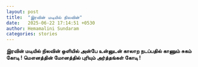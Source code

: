 ```yaml
---
layout: post
title:  "இரவின் மடியில் நிலவின்"
date:   2025-06-22 17:14:51 +0530
author: Hemamalini Sundaram
categories: stories
---
```


**இரவின் மடியில் நிலவின் ஒளியில் அன்பே உன்னுடன் காலாற நடப்பதில் காணும் சுகம் கோடி !
மௌனத்தின் மோனத்தில் புரியும் அர்த்தங்கள் கோடி !**
